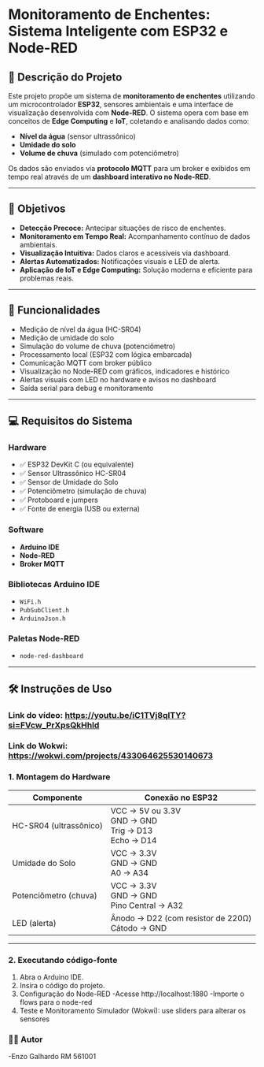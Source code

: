 # Monitoramento de Enchentes: Sistema Inteligente com ESP32 e Node-RED

## 📘 Descrição do Projeto

Este projeto propõe um sistema de **monitoramento de enchentes** utilizando um microcontrolador **ESP32**, sensores ambientais e uma interface de visualização desenvolvida com **Node-RED**. O sistema opera com base em conceitos de **Edge Computing** e **IoT**, coletando e analisando dados como:

- **Nível da água** (sensor ultrassônico)
- **Umidade do solo**
- **Volume de chuva** (simulado com potenciômetro)

Os dados são enviados via **protocolo MQTT** para um broker e exibidos em tempo real através de um **dashboard interativo no Node-RED**.

---

## 🎯 Objetivos

- **Detecção Precoce:** Antecipar situações de risco de enchentes.
- **Monitoramento em Tempo Real:** Acompanhamento contínuo de dados ambientais.
- **Visualização Intuitiva:** Dados claros e acessíveis via dashboard.
- **Alertas Automatizados:** Notificações visuais e LED de alerta.
- **Aplicação de IoT e Edge Computing:** Solução moderna e eficiente para problemas reais.

---

## 🔧 Funcionalidades

- Medição de nível da água (HC-SR04)
- Medição de umidade do solo
- Simulação do volume de chuva (potenciômetro)
- Processamento local (ESP32 com lógica embarcada)
- Comunicação MQTT com broker público
- Visualização no Node-RED com gráficos, indicadores e histórico
- Alertas visuais com LED no hardware e avisos no dashboard
- Saída serial para debug e monitoramento

---

## 💻 Requisitos do Sistema

### Hardware

- ✅ ESP32 DevKit C (ou equivalente)
- ✅ Sensor Ultrassônico HC-SR04
- ✅ Sensor de Umidade do Solo
- ✅ Potenciômetro (simulação de chuva)
- ✅ Protoboard e jumpers
- ✅ Fonte de energia (USB ou externa)

### Software

- **Arduino IDE**
- **Node-RED**
- **Broker MQTT**

### Bibliotecas Arduino IDE

- `WiFi.h`
- `PubSubClient.h`
- `ArduinoJson.h`

### Paletas Node-RED

- `node-red-dashboard`

---

## 🛠️ Instruções de Uso

### Link do vídeo: https://youtu.be/iC1TVj8qITY?si=FVcw_PrXpsQkHhld
### Link do Wokwi: https://wokwi.com/projects/433064625530140673

### 1. Montagem do Hardware

| Componente               | Conexão no ESP32                                 |
|--------------------------|--------------------------------------------------|
| HC-SR04 (ultrassônico)   | VCC → 5V ou 3.3V<br>GND → GND<br>Trig → D13<br>Echo → D14 |
| Umidade do Solo          | VCC → 3.3V<br>GND → GND<br>A0 → A34              |
| Potenciômetro (chuva)    | VCC → 3.3V<br>GND → GND<br>Pino Central → A32    |
| LED (alerta)             | Ânodo → D22 (com resistor de 220Ω)<br>Cátodo → GND |

---

### 2. Executando código-fonte

1. Abra o Arduino IDE.
2. Insira o código do projeto.
3. Configuração do Node-RED
-Acesse http://localhost:1880
-Importe o flows para o node-red
4. Teste e Monitoramento
Simulador (Wokwi): use sliders para alterar os sensores

### 👨‍💻 Autor
-Enzo Galhardo RM 561001
